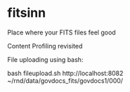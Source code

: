 # fitsinn

Place where your FITS files feel good

Content Profiling revisited

File uploading using bash:

bash fileupload.sh http://localhost:8082 ~/rnd/data/govdocs_fits/govdocs1/000/
